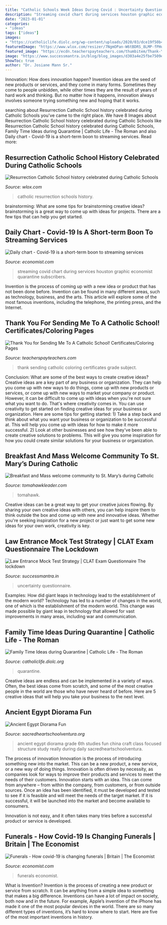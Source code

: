 ```yaml
---
title: "Catholic Schools Week Ideas During Covid : Uncertainty Questionnaire"
description: "Streaming covid chart during services houston graphic economist quarantine subscribers"
date: "2023-01-01"
categories:
- "ideas"
tags: ["ideas"]
images:
- "https://catholiclife.diolc.org/wp-content/uploads/2020/03/dce19f50b4e2396f8dcf663154ae4051-e1585226577488-1000x537.jpg"
featuredImage: "https://www.wlox.com/resizer/7NgmOPan-W6tBDRS_8LMP-fPHuw=/1200x0/arc-anglerfish-arc2-prod-raycom.s3.amazonaws.com/public/X6JHP665L5BSBGT2RTLE4DVRUE.jpg"
featured_image: "https://ecdn.teacherspayteachers.com/thumbitem/Thank-You-for-Sending-Me-To-A-Cahtolic-School-Certificates-Coloring-Pages-2965584-1546607807/original-2965584-2.jpg"
image: "https://www.successmantra.in/blog/blog_images/d303a4e25fbe7509e6b1cda515822c79.jpg"
ShowToc: true
author: "Dr. Josiane Mann Sr."
---
```



Innovation: How does innovation happen?
Invention ideas are the seed of new products or services, and they come in many forms. Sometimes they come to people unbidden, while other times they are the result of years of hard work and thinking. But no matter how it happens, innovation always involves someone trying something new and hoping that it works.

	

		
searching about Resurrection Catholic School history celebrated during Catholic Schools you've came to the right place. We have 8 Images about Resurrection Catholic School history celebrated during Catholic Schools like Resurrection Catholic School history celebrated during Catholic Schools, Family Time Ideas during Quarantine | Catholic Life - The Roman and also Daily chart - Covid-19 is a short-term boon to streaming services. Read more:
		
    
## Resurrection Catholic School History Celebrated During Catholic Schools

<img loading=lazy src="https://www.wlox.com/resizer/7NgmOPan-W6tBDRS_8LMP-fPHuw=/1200x0/arc-anglerfish-arc2-prod-raycom.s3.amazonaws.com/public/X6JHP665L5BSBGT2RTLE4DVRUE.jpg" onerror="this.onerror=null;this.src='https://tse1.mm.bing.net/th?id=OIP.JN3xSys7wiUrIZ_QShXIoAHaEK&amp;pid=15.1';" alt="Resurrection Catholic School history celebrated during Catholic Schools">

_Source: wlox.com_

>catholic resurrection schools history. 

	

brainstorming: What are some tips for brainstorming creative ideas?
brainstorming is a great way to come up with ideas for projects. There are a few tips that can help you get started.

    
## Daily Chart - Covid-19 Is A Short-term Boon To Streaming Services

<img loading=lazy src="https://www.economist.com/sites/default/files/20200328_WOC840_1.png" onerror="this.onerror=null;this.src='https://tse1.mm.bing.net/th?id=OIP.PIiG33-aPl-j1vHGzraWXQHaEX&amp;pid=15.1';" alt="Daily chart - Covid-19 is a short-term boon to streaming services">

_Source: economist.com_

>streaming covid chart during services houston graphic economist quarantine subscribers. 

	

Invention is the process of coming up with a new idea or product that has not been done before. Invention can be found in many different areas, such as technology, business, and the arts. This article will explore some of the most famous inventions, including the telephone, the printing press, and the Internet.

    
## Thank You For Sending Me To A Catholic School! Certificates/Coloring Pages

<img loading=lazy src="https://ecdn.teacherspayteachers.com/thumbitem/Thank-You-for-Sending-Me-To-A-Cahtolic-School-Certificates-Coloring-Pages-2965584-1546607807/original-2965584-2.jpg" onerror="this.onerror=null;this.src='https://tse2.mm.bing.net/th?id=OIP.L6QcJ5I-lPcRg1aVUCNl-AAAAA&amp;pid=15.1';" alt="Thank You for Sending Me To A Catholic School! Certificates/Coloring Pages">

_Source: teacherspayteachers.com_

>thank sending catholic coloring certificates grade subject. 

	

Conclusion: What are some of the best ways to create creative ideas?
Creative ideas are a key part of any business or organization. They can help you come up with new ways to do things, come up with new products or services, or come up with new ways to market your company or product. However, it can be difficult to come up with ideas when you're not sure what you want to do. That's where creativity comes in. You can use creativity to get started on finding creative ideas for your business or organization. Here are some tips for getting started: 1) Take a step back and think about what you want your business or organization to be successful at. This will help you come up with ideas for how to make it more successful. 2) Look at other businesses and see how they've been able to create creative solutions to problems. This will give you some inspiration for how you could create similar solutions for your business or organization.

    
## Breakfast And Mass Welcome Community To St. Mary’s During Catholic

<img loading=lazy src="https://tomahawkleader.com/wp-content/uploads/2019/09/St.-Marys-School.jpg" onerror="this.onerror=null;this.src='https://tse2.mm.bing.net/th?id=OIP.oM4ZPS9zVu1T9KNhGXPGPwHaE7&amp;pid=15.1';" alt="Breakfast and Mass welcome community to St. Mary’s during Catholic">

_Source: tomahawkleader.com_

>tomahawk. 

	

Creative ideas can be a great way to get your creative juices flowing. By sharing your own creative ideas with others, you can help inspire them to think outside the box and come up with new and innovative ideas. Whether you're seeking inspiration for a new project or just want to get some new ideas for your own work, creativity is key.

    
## Law Entrance Mock Test Strategy | CLAT Exam Questionnaire The Lockdown

<img loading=lazy src="https://www.successmantra.in/blog/blog_images/d303a4e25fbe7509e6b1cda515822c79.jpg" onerror="this.onerror=null;this.src='https://tse1.mm.bing.net/th?id=OIP.VDZ0iFhWQYvKgev2Rn63dgHaEM&amp;pid=15.1';" alt="Law Entrance Mock Test Strategy | CLAT Exam Questionnaire The lockdown">

_Source: successmantra.in_

>uncertainty questionnaire. 

	

Examples: How did giant leaps in technology lead to the establishment of the modern world?
Technology has led to a number of changes in the world, one of which is the establishment of the modern world. This change was made possible by giant leap in technology that allowed for vast improvements in many areas, including war and communication.

    
## Family Time Ideas During Quarantine | Catholic Life - The Roman

<img loading=lazy src="https://catholiclife.diolc.org/wp-content/uploads/2020/03/dce19f50b4e2396f8dcf663154ae4051-e1585226577488-1000x537.jpg" onerror="this.onerror=null;this.src='https://tse2.mm.bing.net/th?id=OIP.ERGdBhvXy1JHy3Iy4Xgx0QHaD-&amp;pid=15.1';" alt="Family Time Ideas during Quarantine | Catholic Life - The Roman">

_Source: catholiclife.diolc.org_

>quarantine. 

	

Creative ideas are endless and can be implemented in a variety of ways. Often, the best ideas come from scratch, and some of the most creative people in the world are those who have never heard of before. Here are 5 creative ideas that will help you take your business to the next level.

    
## Ancient Egypt Diorama Fun

<img loading=lazy src="http://sacredheartschoolventura.org/wp-content/uploads/2015/02/Egypt32.jpg" onerror="this.onerror=null;this.src='https://tse4.mm.bing.net/th?id=OIP.5YkzJqM2rEjDO0_LNsBFPgHaJ4&amp;pid=15.1';" alt="Ancient Egypt Diorama Fun">

_Source: sacredheartschoolventura.org_

>ancient egypt diorama grade 6th studies fun china craft class focused structure study really during daily sacredheartschoolventura. 

	

The process of innovation
Innovation is the process of introducing something new into the market. This can be a new product, a new service, or a new way of doing things. Innovation is often driven by necessity, as companies look for ways to improve their products and services to meet the needs of their customers.
Innovation starts with an idea. This can come from anywhere – from within the company, from customers, or from outside sources. Once an idea has been identified, it must be developed and tested to see if it is feasible and will meet the needs of the target market. If it is successful, it will be launched into the market and become available to consumers.

Innovation is not easy, and it often takes many tries before a successful product or service is developed.

    
## Funerals - How Covid-19 Is Changing Funerals | Britain | The Economist

<img loading=lazy src="https://www.economist.com/sites/default/files/images/print-edition/20200411_BRP005_0.jpg" onerror="this.onerror=null;this.src='https://tse4.mm.bing.net/th?id=OIP.aF06r84GbnoGB30EBQRAtwHaEK&amp;pid=15.1';" alt="Funerals - How covid-19 is changing funerals | Britain | The Economist">

_Source: economist.com_

>funerals economist. 

	

What is Invention?
Invention is the process of creating a new product or service from scratch. It can be anything from a simple idea to something that makes a big difference. Inventions can have a lot of impact on society, both now and in the future. For example, Apple’s invention of the iPhone has made it one of the most popular devices in the world. There are so many different types of inventions, it’s hard to know where to start. Here are five of the most important inventions in history.

